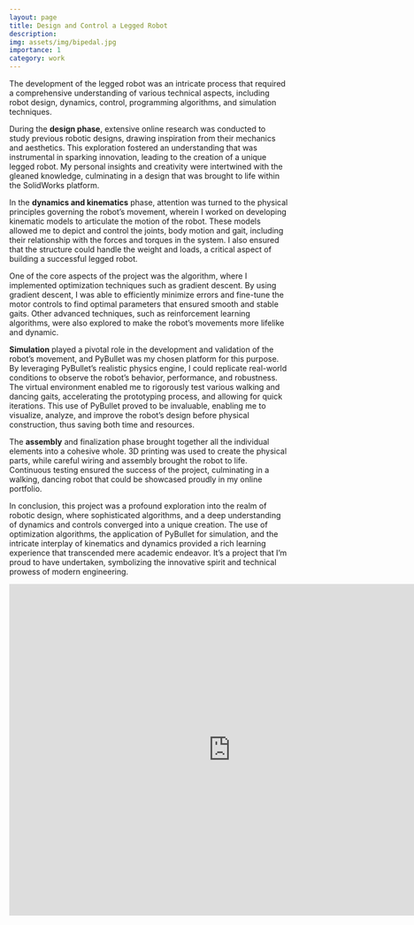 ```yaml
---
layout: page
title: Design and Control a Legged Robot
description:
img: assets/img/bipedal.jpg
importance: 1
category: work
---
```


The development of the legged robot was an intricate process that required a comprehensive understanding of various technical aspects, including robot design, dynamics, control, programming algorithms, and simulation techniques.

During the **design phase**, extensive online research was conducted to study previous robotic designs, drawing inspiration from their mechanics and aesthetics. This exploration fostered an understanding that was instrumental in sparking innovation, leading to the creation of a unique legged robot. My personal insights and creativity were intertwined with the gleaned knowledge, culminating in a design that was brought to life within the SolidWorks platform.

In the **dynamics and kinematics** phase, attention was turned to the physical principles governing the robot’s movement, wherein I worked on developing kinematic models to articulate the motion of the robot. These models allowed me to depict and control the joints, body motion and gait, including their relationship with the forces and torques in the system. I also ensured that the structure could handle the weight and loads, a critical aspect of building a successful legged robot.

One of the core aspects of the project was the algorithm, where I implemented optimization techniques such as gradient descent. By using gradient descent, I was able to efficiently minimize errors and fine-tune the motor controls to find optimal parameters that ensured smooth and stable gaits. Other advanced techniques, such as reinforcement learning algorithms, were also explored to make the robot’s movements more lifelike and dynamic.

**Simulation** played a pivotal role in the development and validation of the robot’s movement, and PyBullet was my chosen platform for this purpose. By leveraging PyBullet’s realistic physics engine, I could replicate real-world conditions to observe the robot’s behavior, performance, and robustness. The virtual environment enabled me to rigorously test various walking and dancing gaits, accelerating the prototyping process, and allowing for quick iterations. This use of PyBullet proved to be invaluable, enabling me to visualize, analyze, and improve the robot’s design before physical construction, thus saving both time and resources.

The **assembly** and finalization phase brought together all the individual elements into a cohesive whole. 3D printing was used to create the physical parts, while careful wiring and assembly brought the robot to life. Continuous testing ensured the success of the project, culminating in a walking, dancing robot that could be showcased proudly in my online portfolio.

In conclusion, this project was a profound exploration into the realm of robotic design, where sophisticated algorithms, and a deep understanding of dynamics and controls converged into a unique creation. The use of optimization algorithms, the application of PyBullet for simulation, and the intricate interplay of kinematics and dynamics provided a rich learning experience that transcended mere academic endeavor. It’s a project that I’m proud to have undertaken, symbolizing the innovative spirit and technical prowess of modern engineering.

<div class="row justify-content-sm-center align-items-center">
    <div class="video-container">
        <iframe class="video z-depth-1 rounded" src="https://www.youtube.com/embed/SMPKZw6z0Z4" title="YouTube video player" frameborder="0" allow="accelerometer; autoplay; clipboard-write; encrypted-media; gyroscope; picture-in-picture" allowfullscreen width="800" height="600"></iframe>
    </div>
</div>


